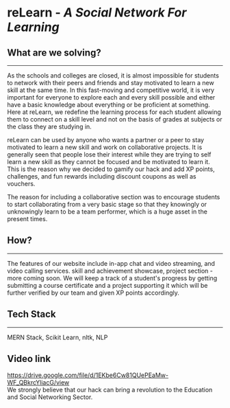 # reLearn - <i>A Social Network For Learning</i>

## What are we solving?
<hr>
As the schools and colleges are closed, it is almost impossible for students to network with their peers and friends and stay motivated to learn a new skill at the same time. In this fast-moving and competitive world, it is very important for everyone to explore each and every skill possible and either have a basic knowledge about everything or be proficient at something. Here at reLearn, we redefine the learning process for each student allowing them to connect on a skill level and not on the basis of grades at subjects or the class they are studying in.

reLearn can be used by anyone who wants a partner or a peer to stay motivated to learn a new skill and work on collaborative projects. It is generally seen that people lose their interest while they are trying to self learn a new skill as they cannot be focused and be motivated to learn it. This is the reason why we decided to gamify our hack and add XP points, challenges, and fun rewards including discount coupons as well as vouchers. 

The reason for including a collaborative section was to encourage students to start collaborating from a very basic stage so that they knowingly or unknowingly learn to be a team performer, which is a huge asset in the present times.

## How?
<hr>
The features of our website include in-app chat and video streaming, and video calling services. skill and achievement showcase, project section - more coming soon. We will keep a track of a student's progress by getting submitting a course certificate and a project supporting it which will be further verified by our team and given XP points accordingly.

## Tech Stack
<hr>
MERN Stack, Scikit Learn, nltk, NLP


## Video link 
<a>https://drive.google.com/file/d/1EKbe6Cw81QUePEaMw-WF_QBkrcYliacG/view</a>
<br>
We strongly believe that our hack can bring a revolution to the Education and Social Networking Sector.


